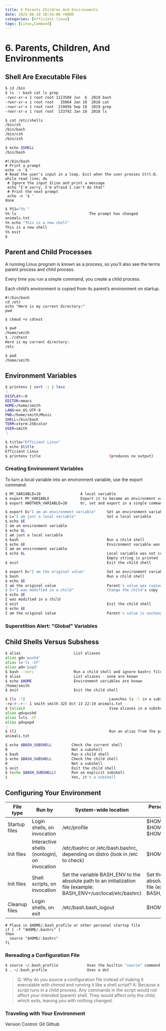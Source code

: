 ```yaml
---
title: 6 Parents Children And Environments 
date: 2025-06-18 18:54:00 +0800 
categories: [efficient-linux] 
tags: [Linux,Command]
---
```

# 6. Parents, Children, And Environments

## Shell Are Executable Files

```bash
$ cd /bin
$ ls -l bash cat ls grep
-rwxr-xr-x 1 root root 1113504 Jun  6  2019 bash
-rwxr-xr-x 1 root root   35064 Jan 18  2018 cat
-rwxr-xr-x 1 root root  219456 Sep 18  2019 grep
-rwxr-xr-x 1 root root  133792 Jan 18  2018 ls
```

```bash
$ cat /etc/shells
/bin/sh
/bin/bash
/bin/csh
/bin/zsh
```

```bash
$ echo $SHELL
/bin/bash
```

```shell
#!/bin/bash
# Print a prompt
echo -n '$ '
# Read the user's input in a loop. Exit when the user presses Ctrl-D.
while read line; do
 # Ignore the input $line and print a message
 echo "I'm sorry, I'm afraid I can't do that"
 # Print the next prompt
 echo -n '$ '
done
```

```bash
$ PS1="%% "
%% ls                                 The prompt has changed
animals.txt
%% echo "This is a new shell"
This is a new shell
%% exit
$
```

## Parent and Child Processes

A running Linux program is known as a process, so you’ll also see the terms parent process and child process.

Every time you run a simple command, you create a child process.

Each child’s environment is copied from its parent’s environment on startup.

```shell
#!/bin/bash
cd /etc
echo "Here is my current directory:"
pwd
```

```bash
$ chmod +x cdtest

$ pwd
/home/smith
$ ./cdtest
Here is my current directory:
/etc

$ pwd
/home/smith
```

## Environment Variables

```bash
$ printenv | sort -i | less
⋮
DISPLAY=:0
EDITOR=emacs
HOME=/home/smith
LANG=en_US.UTF-8
PWD=/home/smith/Music
SHELL=/bin/bash
TERM=xterm-256color
USER=smith
⋮
```

```bash
$ title="Efficient Linux"
$ echo $title
Efficient Linux
$ printenv title                               (produces no output)
```

### Creating Environment Variables

To turn a local variable into an environment variable, use the export command:

```bash
$ MY_VARIABLE=10                  A local variable
$ export MY_VARIABLE              Export it to become an environment variable
$ export ANOTHER_VARIABLE=20      Or, set and export in a single command
```

```bash
$ export E="I am an environment variable"     Set an environment variable
$ L="I am just a local variable"              Set a local variable
$ echo $E
I am an environment variable
$ echo $L
I am just a local variable
$ bash                                        Run a child shell
$ echo $E                                     Environment variable was copied
I am an environment variable
$ echo $L                                     Local variable was not copied
                                              Empty string is printed
$ exit                                        Exit the child shell
```

```bash
$ export E="I am the original value"          Set an environment variable
$ bash                                        Run a child shell
$ echo $E
I am the original value                       Parent's value was copied
$ E="I was modified in a child"               Change the child's copy
$ echo $E
I was modified in a child
$ exit                                        Exit the child shell
$ echo $E
I am the original value                       Parent's value is unchanged
```

### Superstition Alert: "Global" Variables

## Child Shells Versus Subshess

```bash
$ alias                        List aliases
alias gd='pushd'
alias l='ls -CF'
alias pd='popd'
$ bash --norc                  Run a child shell and ignore bashrc files
$ alias                        List aliases - none are known
$ echo $HOME                   Environment variables are known
/home/smith
$ exit                         Exit the child shell
```

```bash
$ (ls -l)                                      Launches ls -l in a subshell
-rw-r--r-- 1 smith smith 325 Oct 13 22:19 animals.txt
$ (alias)                                      View aliases in a subshell
alias gd=pushd
alias l=ls -CF
alias pd=popd
⋮
$ (l)                                          Run an alias from the parent
animals.txt
```

```bash
$ echo $BASH_SUBSHELL         Check the current shell
0                             Not a subshell
$ bash                        Run a child shell
$ echo $BASH_SUBSHELL         Check the child shell
0                             Not a subshell
$ exit                        Exit the child shell
$ (echo $BASH_SUBSHELL)       Run an explicit subshell
1                             Yes, it's a subshell
```

## Configuring Your Environment

|   File type   |                    Run by                    |                                               	System-wide location                                                |                                     Personal file locations (in order invoked)                                     |
| ------------- | -------------------------------------------- | ------------------------------------------------------------------------------------------------------------------ | ------------------------------------------------------------------------------------------------------------------ |
| Startup files | Login shells, on invocation                  | /etc/profile                                                                                                       | $HOME/.bash_profile,   $HOME/.bash_login, and $HOME/.profile                                                       |
| Init files    | Interactive shells (nonlogin), on invocation | /etc/bashrc or /etc/bash.bashrc, depending on distro (look in /etc to check)                                       | $HOME/.bashrc                                                                                                      |
| Init files    | Shell scripts, on invocation                 | Set the variable BASH_ENV to the absolute path to an initialization file (example: BASH_ENV=/usr/local/etc/bashrc) | Set the variable BASH_ENV to the absolute path to an initialization file (example: BASH_ENV=/usr/local/etc/bashrc) |
| Cleanup files | Login shells, on exit                        | /etc/bash.bash_logout                                                                                              | $HOME/.bash_logout                                                                                                 |

```shell
# Place in $HOME/.bash_profile or other personal startup file
if [ -f "$HOME/.bashrc" ]
then
  source "$HOME/.bashrc"
fi
```

### Rereading a Configuration File

```bash
$ source ~/.bash_profile             Uses the builtin "source" command
$ . ~/.bash_profile                  Uses a dot
```

>Q: Why do you source a configuration file instead of making it executable with chmod and running it like a shell script? 
>A: Because a script runs in a child process. Any commands in the script would not affect your intended (parent) shell. They would affect only the child, which exits, leaving you with nothing changed.

### Traveling with Your Environment 

Version Control: Git Github
